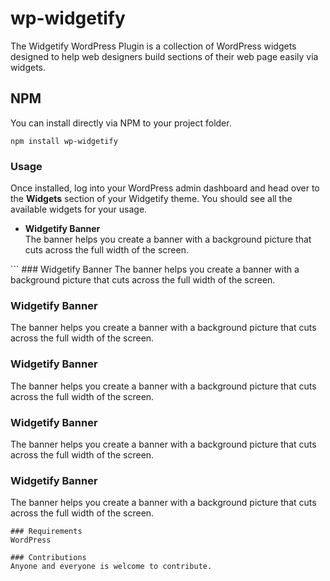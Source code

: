 # wp-widgetify
The Widgetify WordPress Plugin is a collection of WordPress widgets designed to help web designers build sections of their web page easily via widgets.

## NPM
You can install directly via NPM to your project folder.
```
npm install wp-widgetify
``` 

### Usage
Once installed, log into your WordPress admin dashboard and head over to the **Widgets** section of your Widgetify theme. You should see all the available widgets for your usage.
<ul>
  <li><strong>Widgetify Banner</strong><br/>The banner helps you create a banner with a background picture that cuts across the full width of the screen.</li>
</ul>
```
### Widgetify Banner
The banner helps you create a banner with a background picture that cuts across the full width of the screen.

### Widgetify Banner
The banner helps you create a banner with a background picture that cuts across the full width of the screen.

### Widgetify Banner
The banner helps you create a banner with a background picture that cuts across the full width of the screen.

### Widgetify Banner
The banner helps you create a banner with a background picture that cuts across the full width of the screen.

### Widgetify Banner
The banner helps you create a banner with a background picture that cuts across the full width of the screen.
```
### Requirements
WordPress

### Contributions
Anyone and everyone is welcome to contribute.
